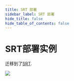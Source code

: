 ```yaml
---
title: SRT 部署
sidebar_label: SRT 部署
hide_title: false
hide_table_of_contents: false
---
```


# SRT部署实例

迁移到了[SRT](./srt.md).

![](https://ossrs.net/gif/v1/sls.gif?site=ossrs.net&path=/lts/doc/zh/v5/sample-srt)


